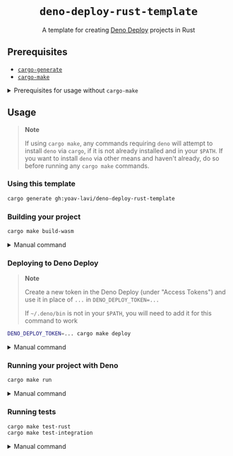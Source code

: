 <div align="center">
  <h1>
    <code>deno-deploy-rust-template</code>
  </h1>
</div>

<p align="center">
A template for creating <a href="https://deno.com/deploy">Deno Deploy</a> projects in Rust
</p>

## Prerequisites

- [`cargo-generate`](https://github.com/cargo-generate/cargo-generate)
- [`cargo-make`](https://github.com/sagiegurari/cargo-make#installation)

<details>
  <summary>Prerequisites for usage without <code>cargo-make</code></summary>
  <br>
  <ul>
    <li><a href="https://github.com/cargo-generate/cargo-generate"><code>cargo-generate</code></a></li>
    <li><a href="https://rustwasm.github.io/wasm-bindgen/reference/cli.html"><code>wasm-bindgen-cli</code></a></li>
    <li><a href="https://deno.land"><code>deno</code></a></li>
    <li><a href="https://github.com/denoland/deployctl"><code>deployctl</code></a></li>
  </ul>
</details>

## Usage

> **Note**
>
> If using `cargo make`, any commands requiring `deno` will attempt to install `deno` via `cargo`, if it is not already installed and in your `$PATH`.
> If you want to install `deno` via other means and haven't already, do so before running any `cargo make` commands.

### Using this template

```sh
cargo generate gh:yoav-lavi/deno-deploy-rust-template
```

### Building your project

```sh
cargo make build-wasm
```

<details>
  <summary>Manual command</summary>
  <br>
  <pre>rustup target add wasm32-unknown-unknown<br>&& cargo build --release --target wasm32-unknown-unknown<br>&& wasm-bindgen target/wasm32-unknown-unknown/release/{{crate_name}}.wasm --target deno --out-dir build/</pre>
</details>

### Deploying to Deno Deploy

> **Note**
>
> Create a new token in the Deno Deploy (under "Access Tokens") and use it in place of `...` in `DENO_DEPLOY_TOKEN=...`
>
> If `~/.deno/bin` is not in your `$PATH`, you will need to add it for this command to work

```sh
DENO_DEPLOY_TOKEN=... cargo make deploy
```

<details>
  <summary>Manual command</summary>
  <br>
  <pre>deployctl deploy --token=... --project={{deno-deploy-project-name}} src/index.ts --exclude "target/"</pre>
</details>

### Running your project with Deno

```sh
cargo make run
```

<details>
  <summary>Manual command</summary>
  <br>
  <pre>deno run --allow-read --allow-net --allow-env src/index.ts</pre>
</details>

### Running tests

```sh
cargo make test-rust
cargo make test-integration
```

<details>
  <summary>Manual command</summary>
  <br>
  <pre>cargo test --target wasm32-unknown-unknown<br>deno test --allow-read --allow-net --allow-env tests/integration.ts</pre>
</details>

